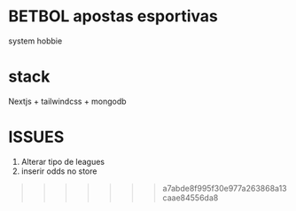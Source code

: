 # BETBOL apostas esportivas

system hobbie

# stack
Nextjs + tailwindcss + mongodb

# ISSUES
1. Alterar tipo de leagues
2. inserir odds no store
>>>>>>> a7abde8f995f30e977a263868a13caae84556da8
